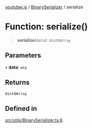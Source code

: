 [youtubei.js](../../../README.md) / [BinarySerializer](../README.md) / serialize

# Function: serialize()

> **serialize**(`data`): `Uint8Array`

## Parameters

• **data**: `any`

## Returns

`Uint8Array`

## Defined in

[src/utils/BinarySerializer.ts:6](https://github.com/LuanRT/YouTube.js/blob/4ae0cc5c523a2080e68d6c0c1437c78fe318ea30/src/utils/BinarySerializer.ts#L6)
